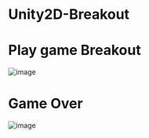 # Unity2D-Breakout
# Play game Breakout
![image](https://github.com/user-attachments/assets/3ec05e57-7cd7-44cc-b4c1-417a7a3c9f48)
# Game Over
![image](https://github.com/user-attachments/assets/2845b7ee-7d10-494f-b509-e27ca3d7449d)
